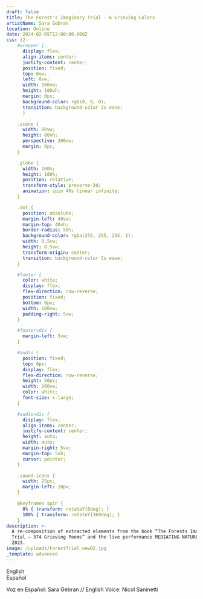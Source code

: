 ```yaml
---
draft: false
title: The Forest's Imaginary Trial - 6 Grieving Colors
artistName: Sara Gebran
location: Online
date: 2024-02-05T12:00:00.000Z
css: |2-
    #wrapper {
      display: flex;
      align-items: center;
      justify-content: center;
      position: fixed;
      top: 0vw;
      left: 0vw;
      width: 100vw;
      height: 100vh;
      margin: 0px;
      background-color: rgb(0, 0, 0);
      transition: background-color 2s ease;
      }

    .scene {
      width: 80vw;
      height: 80vh;
      perspective: 300vw;
      margin: 0px;
    }

    .globe {
      width: 100%;
      height: 100%;
      position: relative;
      transform-style: preserve-3d;
      animation: spin 40s linear infinite;
    }

    .dot {
      position: absolute;
      margin-left: 40vw;
      margin-top: 40vh;
      border-radius: 50%;
      background-color: rgba(255, 255, 255, 1);
      width: 0.5vw;
      height: 0.5vw;
      transform-origin: center;
      transition: background-color 5s ease;
    }

    #footer {
      color: white;
      display: flex;
      flex-direction: row-reverse;
      position: fixed;
      bottom: 0px;
      width: 100vw;
      padding-right: 5vw;
    }

    #footer>div {
      margin-left: 5vw;
    }

    #audio {
      position: fixed;
      top: 0px;
      display: flex;
      flex-direction: row-reverse;
      height: 50px;
      width: 100vw;
      color: white;
      font-size: x-large;
    }

    #audio>div {
      display: flex;
      align-items: center;
      justify-content: center;
      height: auto;
      width: auto;
      margin-right: 5vw;
      margin-top: 5vh;
      cursor: pointer;
    }

    .sound-icons {
      width: 25px;
      margin-left: 10px;
    }

    @keyframes spin {
      0% { transform: rotateY(0deg); }
      100% { transform: rotateY(360deg); }
    }
description: >-
  A re-composition of extracted elements from the book “The Forests Imaginary
  Trial – 374 Grieving Poems” and the live performance MEDIATING NATURE, from
  2023.
image: /uploads/ForestTrial_new02.jpg
_template: advanced
---
```


  <div id='wrapper'>
    <div id="audio">
      <div>English<audio id="en-audio" src=""></audio><img class="sound-icons" id="eng-sound-icon" src="https://bafybeih5e4gloy3brmpsbc53iv75qkyyn7qyddq7pqjyhw6yvavpmnyyqy.ipfs.cf-ipfs.com/" alt=""></div>
      <div>Español<audio id="sp-audio" src=""></audio><img class="sound-icons" id="spa-sound-icon" src="https://bafybeih5e4gloy3brmpsbc53iv75qkyyn7qyddq7pqjyhw6yvavpmnyyqy.ipfs.cf-ipfs.com/" alt=""></div>
    </div>
    <div class="scene">
      <div class="globe" id="globe"></div>
    </div>
    <div id="footer">
      <div><p>Voz en Español: Sara Gebran // English Voice: Nicol Saninetti</p></div>
    </div>
  </div>

  <script>
    // Global state object
    const audioState = {
        isAudioPlaying: false,
        currentAudioIndex: 0,
        enIsMuted: true,
        spIsMuted: true,
        globeInitialized: false,
        audioTimer: null,
        elapsedAudioTime: 0,
        backgroundTransitionInterval: null
    };
    
    const enAudioUrls = ['https://bafybeiefddq3zmetcazjnqy6wjodrpt44ksxggxrjo3hkhmalqecysdhnu.ipfs.cf-ipfs.com/en_intro.mp3', 'https://bafybeiefddq3zmetcazjnqy6wjodrpt44ksxggxrjo3hkhmalqecysdhnu.ipfs.cf-ipfs.com/en_black.mp3', 'https://bafybeiefddq3zmetcazjnqy6wjodrpt44ksxggxrjo3hkhmalqecysdhnu.ipfs.cf-ipfs.com/en_green.mp3', 'https://bafybeiefddq3zmetcazjnqy6wjodrpt44ksxggxrjo3hkhmalqecysdhnu.ipfs.cf-ipfs.com/en_brown.mp3', 'https://bafybeiefddq3zmetcazjnqy6wjodrpt44ksxggxrjo3hkhmalqecysdhnu.ipfs.cf-ipfs.com/en_red.mp3', 'https://bafybeiefddq3zmetcazjnqy6wjodrpt44ksxggxrjo3hkhmalqecysdhnu.ipfs.cf-ipfs.com/en_blue.mp3', 'https://bafybeiefddq3zmetcazjnqy6wjodrpt44ksxggxrjo3hkhmalqecysdhnu.ipfs.cf-ipfs.com/en_white.mp3'];
    const spAudioUrls = ['https://bafybeiefddq3zmetcazjnqy6wjodrpt44ksxggxrjo3hkhmalqecysdhnu.ipfs.cf-ipfs.com/sp_intro.mp3', 'https://bafybeiefddq3zmetcazjnqy6wjodrpt44ksxggxrjo3hkhmalqecysdhnu.ipfs.cf-ipfs.com/sp_black.mp3', 'https://bafybeiefddq3zmetcazjnqy6wjodrpt44ksxggxrjo3hkhmalqecysdhnu.ipfs.cf-ipfs.com/sp_green.mp3', 'https://bafybeiefddq3zmetcazjnqy6wjodrpt44ksxggxrjo3hkhmalqecysdhnu.ipfs.cf-ipfs.com/sp_brown.mp3', 'https://bafybeiefddq3zmetcazjnqy6wjodrpt44ksxggxrjo3hkhmalqecysdhnu.ipfs.cf-ipfs.com/sp_red.mp3', 'https://bafybeiefddq3zmetcazjnqy6wjodrpt44ksxggxrjo3hkhmalqecysdhnu.ipfs.cf-ipfs.com/sp_blue.mp3', 'https://bafybeiefddq3zmetcazjnqy6wjodrpt44ksxggxrjo3hkhmalqecysdhnu.ipfs.cf-ipfs.com/sp_white.mp3'];
    
    // Initialize the globe with dots
    function initGlobe() {
        if (audioState.globeInitialized) {
  
          if (audioState.currentAudioIndex >= 1) {
              const dots = document.getElementsByClassName('dot');
              Array.from(dots).forEach(element => {
                      element.style.backgroundColor = 'rgba(255, 255, 255, 0)';
                      setTimeout(() => {
                          element.remove();
                      }, 5000)
              });
          }
  
          if (audioState.currentAudioIndex == 6) {
              audioState.globeInitialized = false;
          }
          
        } else {
    
        const globe = document.getElementById('globe');
        const rows = 20;
        const cols = 40;
        const radius = 500;
    
        for (let i = 0; i < rows; i++) {
            for (let j = 0; j < cols; j++) {
                const dot = document.createElement('div');
                dot.classList.add('dot');
                const phi = Math.PI * (i / (rows - 1));
                const theta = 2 * Math.PI * (j / cols);
                const x = radius * Math.sin(phi) * Math.cos(theta);
                const y = radius * Math.cos(phi);
                const z = radius * Math.sin(phi) * Math.sin(theta);
                dot.style.transform = `
                    translate3D(${x}px, ${y}px, ${z}px)
                    rotateY(${theta}rad)
                    rotateZ(${phi}rad)
                    rotateX(${Math.PI / 2 - phi}rad)
                `;
                globe.appendChild(dot);
            }
        }
        audioState.globeInitialized = true;
      }
    }
    
    // Apply background color transition
    function applyShiftingBackground(rgbValues, duration) {
    //  console.log('applying shifting background');
      
        const body = document.querySelector('#wrapper');
        const intervalTime = duration / rgbValues.length * 1000;
        body.style.backgroundColor = rgbValues[0];
            // Clear any previous interval
      if (audioState.backgroundTransitionInterval) {
          clearInterval(audioState.backgroundTransitionInterval);
      }
        body.style.transition = `background-color ${intervalTime}ms ease`;
        let currentColorIndex = 0;
      // Set the new interval and save the interval ID
      audioState.backgroundTransitionInterval = setInterval(() => {
          body.style.backgroundColor = rgbValues[currentColorIndex++];
          if (currentColorIndex >= rgbValues.length) {
              clearInterval(audioState.backgroundTransitionInterval);
              audioState.backgroundTransitionInterval = null; // Clear the saved interval ID
          }
      }, intervalTime);
    }
    
    // Handle audio playback and background color changes
    function handleAudioPlayback(audioElement, colorNumber) {
      const rgbValues = getRgbValuesForColorNumber(colorNumber);
      
      // Define the function that will be used as the event listener
      const metadataLoaded = function() {
          const audioDuration = audioElement.duration;
          applyShiftingBackground(rgbValues, audioDuration);
          // Remove the event listener after it's been called to prevent it from being called multiple times
          audioElement.removeEventListener('loadedmetadata', metadataLoaded);
      };
  
      // Add the event listener
      audioElement.addEventListener('loadedmetadata', metadataLoaded);
  
      // If the metadata is already loaded, we can apply the background shift immediately
      if (audioElement.readyState >= 1) {
          applyShiftingBackground(rgbValues, audioElement.duration);
      }
  
    }
    
    // Map color numbers to RGB values
    function getRgbValuesForColorNumber(colorNumber) {
        switch (colorNumber) {
            case 0: return ["rgb(0, 0, 0)"];
            case 1: return ["rgb(0, 0, 0)", "rgb(0, 0, 0)", "rgb(0, 0, 0)", "rgb(0, 0, 0)", "rgb(0, 0, 0)"];
            case 2: return ["rgb(56, 160, 88)", "rgb(59, 91, 26)", "rgb(21, 75, 0)", "rgb(104, 203, 88)", "rgb(53, 89, 35)", "rgb(0, 249, 0)", "rgb(76, 176, 98)"];
            case 3: return ["rgb(54, 34, 29)", "rgb(31, 19, 7)", "rgb(54, 34, 29)"];
            case 4: return ["rgb(255, 55, 40)", "rgb(202, 44, 31)", "rgb(148, 22, 1)", "rgb(192, 11, 29)", "rgb(155, 75, 15)"];
            case 5: return ["rgb(46, 60, 148)", "rgb(25, 40, 205)", "rgb(8, 90, 243)", "rgb(60, 10, 230)"];
            case 6: return ["rgb(232, 249, 248)", "rgb(255, 246, 248)", "rgb(255, 253, 243)", "rgb(255, 255, 255)"];
            default: return ["rgb(0, 0, 0)"];
        }
    }
    
  // Update audio state and UI
  function updateAudioState(audioElement, language, isPlaying) {
      const icon = document.getElementById(language === 'en' ? 'eng-sound-icon' : 'spa-sound-icon');
      icon.src = isPlaying ? 'https://bafybeiehccr6p2z3upt5nsvk5pbukxos3jzh2cn7vr7v4cst4vextsqbta.ipfs.cf-ipfs.com/' : 'https://bafybeih5e4gloy3brmpsbc53iv75qkyyn7qyddq7pqjyhw6yvavpmnyyqy.ipfs.cf-ipfs.com/';
      audioState[language + 'IsMuted'] = !isPlaying;
  
      if (isPlaying) {
          // Add back the audio source and play from the timer's position
          const audioSrc = language === 'en' ? enAudioUrls[audioState.currentAudioIndex] : spAudioUrls[audioState.currentAudioIndex];
          audioElement.src = audioSrc;
          audioElement.currentTime = audioState.elapsedAudioTime;
          audioElement.play();
      } else {
          // Remove the audio source to mute
          audioElement.src = '';
      }
  
      // Manage the audio timer
      if (!audioState.enIsMuted || !audioState.spIsMuted) {
          startAudioTimer();
      } else {
          stopAudioTimer();
      }
  }
  
  // Stop audio timer
  function stopAudioTimer() {
      clearInterval(audioState.audioTimer);
      audioState.audioTimer = null;
  }
  
  // Start audio timer
  function startAudioTimer() {
      if (!audioState.audioTimer) {
          audioState.audioTimer = setInterval(() => {
              audioState.elapsedAudioTime++;
              // Update current time for both audio elements if they are not muted
              if (!audioState.enIsMuted) {
                  document.getElementById('en-audio').currentTime = audioState.elapsedAudioTime;
              }
              if (!audioState.spIsMuted) {
                  document.getElementById('sp-audio').currentTime = audioState.elapsedAudioTime;
              }
          }, 1000);
      }
  }
  
    // Handle audio end event
    function handleAudioEnd(audioElement) {
      let newAudioElement = null;
        // Stop the timer and reset elapsed time
        stopAudioTimer();
        audioState.elapsedAudioTime = 0;
    
        // Increment the audio index, looping back if at the end of the playlist
        audioState.currentAudioIndex = (audioState.currentAudioIndex + 1) % enAudioUrls.length;
    
        // Prepare the next audio track if there are more tracks to play
        if (audioState.currentAudioIndex < enAudioUrls.length) {
            const nextEnAudioSrc = enAudioUrls[audioState.currentAudioIndex];
            const nextSpAudioSrc = spAudioUrls[audioState.currentAudioIndex];
            document.getElementById('en-audio').src = nextEnAudioSrc;
            document.getElementById('sp-audio').src = nextSpAudioSrc;
            document.getElementById('en-audio').load();
            document.getElementById('sp-audio').load();
    
            // Start playing the next track if the previous one was playing
            if (!audioState.enIsMuted) {
                const enAud = document.getElementById('en-audio');
                enAud.play();
                startAudioTimer(audioElement);
                newAudioElement = enAud; 
            }
            if (!audioState.spIsMuted) {
                const spAud = document.getElementById('sp-audio');
                spAud.play();
                startAudioTimer(audioElement);
                newAudioElement = spAud; 
            }
        }
  
        handleAudioPlayback(newAudioElement, audioState.currentAudioIndex); 
        startAudioTimer();
        initGlobe();
    }
  
  // Setup audio controls
  function setupAudioControls() {
      const enAudioElement = document.getElementById('en-audio');
      const spAudioElement = document.getElementById('sp-audio');
      // Set initial audio source
      enAudioElement.src = enAudioUrls[0];
      spAudioElement.src = spAudioUrls[0];
    
      function toggleAudioPlayback(audioElement, language) {
          const isPlaying = audioElement.paused;
          updateAudioState(audioElement, language, isPlaying);
      }
    
      // Add click event listeners to the elements
      document.getElementById('eng-sound-icon').parentElement.addEventListener('click', () => toggleAudioPlayback(enAudioElement, 'en'));
      document.getElementById('spa-sound-icon').parentElement.addEventListener('click', () => toggleAudioPlayback(spAudioElement, 'sp'));
    
      // Add 'ended' event listeners to audio elements
      enAudioElement.addEventListener('ended', handleAudioEnd);
      spAudioElement.addEventListener('ended', handleAudioEnd);
  }
    
    // Initialize globe and setup audio controls
    initGlobe();
    setupAudioControls();
    </script>
